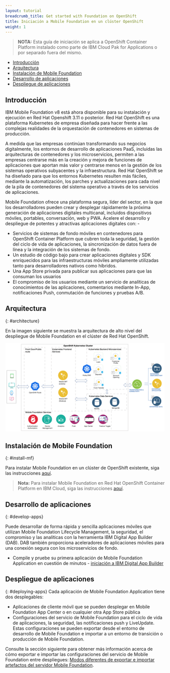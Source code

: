 ```yaml
---
layout: tutorial
breadcrumb_title: Get started with Foundation on OpenShift
title: Iniciación a Mobile Foundation en un clúster OpenShift
weight: 1
---
```

<!-- NLS_CHARSET=UTF-8 -->


> **NOTA:** Esta guía de iniciación se aplica a OpenShift Container Platform instalado como parte de IBM Cloud Pak for Applications o por separado fuera del mismo. 

* [Introducción](#introduction)
* [Arquitectura](#architecture)
* [Instalación de Mobile Foundation](#install-mf)
* [Desarrollo de aplicaciones](#develop-apps)
* [Despliegue de aplicaciones](#deploying-apps)

## Introducción
IBM Mobile Foundation v8 está ahora disponible para su instalación y ejecución en Red Hat Openshift 3.11 o posterior. Red Hat OpenShift es una plataforma Kubernetes de empresa diseñada para hacer frente a las complejas realidades de la orquestación de contenedores en sistemas de producción.

A medida que las empresas continúan transformando sus negocios digitalmente, los entornos de desarrollo de aplicaciones PaaS, incluidas las arquitecturas de contenedores y los microservicios, permiten a las empresas centrarse más en la creación y mejora de funciones de aplicaciones que aportan más valor y centrarse menos en la gestión de los sistemas operativos subyacentes y la infraestructura. Red Hat OpenShift se ha diseñado para que los entornos Kubernetes resulten más fáciles, mediante la automatización, los parches y actualizaciones para cada nivel de la pila de contenedores del sistema operativo a través de los servicios de aplicaciones. 

Mobile Foundation ofrece una plataforma segura, líder del sector, en la que los desarrolladores pueden crear y desplegar rápidamente la próxima generación de aplicaciones digitales multicanal, incluidos dispositivos móviles, portables, conversación, web y PWA. Acelere el desarrollo y despliegue de potentes y atractivas aplicaciones digitales con: -
* Servicios de sistemas de fondo móviles en contenedores para OpenShift Container Platform que cubren toda la seguridad, la gestión del ciclo de vida de aplicaciones, la sincronización de datos fuera de línea y la integración de los sistemas de fondo.
* Un estudio de código bajo para crear aplicaciones digitales y SDK enriquecidos para las infraestructuras móviles ampliamente utilizadas tanto para desarrolladores nativos como híbridos.
* Una App Store privada para publicar sus aplicaciones para que las consuman los usuarios 
* El compromiso de los usuarios mediante un servicio de analíticas de conocimientos de las aplicaciones, comentarios mediante In-App, notificaciones Push, conmutación de funciones y pruebas A/B. 

## Arquitectura
{: #architecture}

En la imagen siguiente se muestra la arquitectura de alto nivel del despliegue de Mobile Foundation en el clúster de Red Hat OpenShift. 

![Arquitectura](architecture-mobile-services-openshift.png)

## Instalación de Mobile Foundation
{: #install-mf}

Para instalar Mobile Foundation en un clúster de OpenShift existente, siga las instrucciones [aquí](../mobilefoundation-on-openshift).

>**Nota:** Para instalar Mobile Foundation en Red Hat OpenShift Container Platform en IBM Cloud, siga las instrucciones [aquí](../deploy-mf-on-ibmcloud-ocp).

## Desarrollo de aplicaciones
{: #develop-apps}

Puede desarrollar de forma rápida y sencilla aplicaciones móviles que utilizan Mobile Foundation Lifecycle Management, la seguridad, el compromiso y las analíticas con la herramienta IBM Digital App Builder (DAB). DAB también proporciona aceleradores de aplicaciones móviles para una conexión segura con los microservicios de fondo.   

* Compile y pruebe su primera aplicación de Mobile Foundation Application en cuestión de minutos - [iniciación a IBM Digital App Builder](https://github.com/MobileFirst-Platform-Developer-Center/IBMDigitalAppBuilderGettingStarted)

## Despliegue de aplicaciones
{: #deploying-apps}
Cada aplicación de Mobile Foundation Application tiene dos desplegables: 
* Aplicaciones de cliente móvil que se pueden desplegar en Mobile Foundation App Center o en cualquier otra App Store pública 
* Configuraciones del servicio de Mobile Foundation para el ciclo de vida de aplicaciones, la seguridad, las notificaciones push y LiveUpdate. Estas configuraciones se pueden exportar desde el entorno de desarrollo de Mobile Foundation e importar a un entorno de transición o producción de Mobile Foundation.  

Consulte la sección siguiente para obtener más información acerca de cómo exportar e importar las configuraciones del servicio de Mobile Foundation entre despliegues:
[Modos diferentes de exportar e importar artefactos del servidor Mobile Foundation](http://mobilefirstplatform.ibmcloud.com/blog/2016/07/25/how-to-replicate-mobilefirst-environment/).

